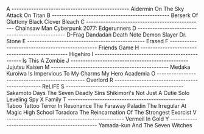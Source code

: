 A ------------------------------------------------
  Aldermin On The Sky
  Attack On Titan
B ------------------------------------------------
  Berserk Of Gluttony
  Black Clover
  Bleach
C ------------------------------------------------
  Chainsaw Man
  Cyberpunk 2077: Edgerunners
D ------------------------------------------------
  D-Frag
  Dandadan
  Death Note
  Demon Slayer
  Dr. Stone
E ------------------------------------------------
  Erased
F ------------------------------------------------
  Friends Game
H ------------------------------------------------
  Higehiro
I ------------------------------------------------
  Is This A Zombie
J ------------------------------------------------
  Jujutsu Kaisen
M ------------------------------------------------
  Medaka Kuroiwa Is Impervious To My Charms
  My Hero Academia
O ------------------------------------------------
  Overlord
R ------------------------------------------------
  ReLIFE
S ------------------------------------------------
  Sakamoto Days
  The Seven Deadly Sins
  Shikimori's Not Just A Cutie
  Solo Leveling
  Spy X Family
T ------------------------------------------------
  Taboo Tattoo
  Terror In Resonance
  The Faraway Paladin
  The Irregular At Magic High School
  Toradora
  The Reincarnation Of The Strongest Exorcist
V ------------------------------------------------
  Vermeil In Gold
Y ------------------------------------------------
  Yamada-kun And The Seven Witches

